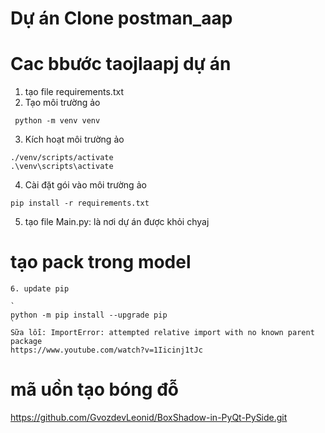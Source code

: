 # Dự án Clone postman_aap
# Cac bbước taojlaapj dự án
1. tạo file requirements.txt
2. Tạo môi trường ảo
```
 python -m venv venv
```
 3. Kích hoạt môi trường ảo
 ```
 ./venv/scripts/activate
 .\venv\scripts\activate
 ```
 4. Cài đặt gói vào môi trường ảo
```
pip install -r requirements.txt
```

 5. tạo file Main.py: là nơi dự án được khỏi chyaj

 # tạo pack trong  model

```
6. update pip

`
python -m pip install --upgrade pip
`
Sữa lỗi: ImportError: attempted relative import with no known parent package
https://www.youtube.com/watch?v=1Iicinj1tJc  
```
# mã uồn tạo bóng đỗ
https://github.com/GvozdevLeonid/BoxShadow-in-PyQt-PySide.git



